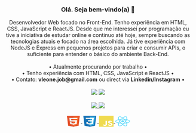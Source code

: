 <div align="center">
 
 ### Olá. Seja bem-vindo(a) 👋

<div align="center">
Desenvolvedor Web focado no Front-End. Tenho experiência em HTML, CSS, JavaScript e ReactJS. Desde que me interessei por programação eu tive a iniciativa de estudar online e    continuo até hoje, sempre buscando as tecnologias atuais e focado na área escolhida. Já tive experiência com NodeJS e Express em pequenos projetos para criar e consumir APIs, o suficiente para entender o básico do ambiente Back-End.
</div><br/>
 
<div>
•  Atualmente procurando por trabalho •<br/>
•  Tenho experiência com HTML, CSS, JavaScript e ReactJS •<br/>
•  Contato: <b>vleone.job@gmail.com</b> ou direct via <b>Linkedin/Instagram</b> •<br/>
</div>
 
<br/>
 
<div> 
<a href="https://www.linkedin.com/in/vitor-leone-cezar/" target="_blank"><img src="https://img.shields.io/badge/-LinkedIn-%230077B5?style=for-the-badge&logo=linkedin&logoColor=white" target="_blank"></a>
<a href="https://instagram.com/vitorleonevt" target="_blank"><img src="https://img.shields.io/badge/-Instagram-%23E4405F?style=for-the-badge&logo=instagram&logoColor=white" target="_blank"></a> 
</div><br/>

<div>
<a href="https://github.com/vleonecezar">
<img height="160em" src="https://github-readme-stats.vercel.app/api?username=vleonecezar&show_icons=true&theme=dark&include_all_commits=true&count_private=true"/>
<img height="160em" src="https://github-readme-stats.vercel.app/api/top-langs/?username=vleonecezar&layout=compact&langs_count=7&theme=dark"/>
</div><br/>

<div>
<a href="">
<img align="center" alt="Vitor-HTML" height="30" width="40" src="https://raw.githubusercontent.com/devicons/devicon/master/icons/html5/html5-original.svg">
</a>
<a href="">
<img align="center" alt="Vitor-CSS" height="30" width="40" src="https://raw.githubusercontent.com/devicons/devicon/master/icons/css3/css3-original.svg">
</a>
<a href="">
<img align="center" alt="Vitor-Js" height="30" width="40" src="https://raw.githubusercontent.com/devicons/devicon/master/icons/javascript/javascript-plain.svg">
</a>
<a href="">
<img align="center" alt="Vitor-React" height="30" width="40" src="https://raw.githubusercontent.com/devicons/devicon/master/icons/react/react-original.svg">
</a>
</div>
 
</div>



